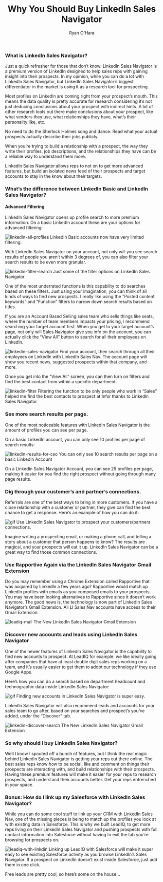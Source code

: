 ﻿---
title: Why You Should Buy LinkedIn Sales Navigator
description: Several years ago, when I first started prospecting, I remember I used to live off LinkedIn. If you work in prospecting, an account executive, or even if you are just doing account management, it’s very hard to be a sales rep these days and not go on LinkedIn. I hear a lot of sales reps ask me, “Is LinkedIn Sales Navigator Worth it?” and I thought today we’d deep dive into some of the cool things you can do with LinkedIn Sales Navigator, and why it’s definitely worth investing in for your sales team.
coverImage: /img/tony-hawk-skateboarding.jpg
publishDate: Dec 1, 2017

author: Ryan O'Hara
authorProfile:  Ryan O'Hara has been an early employee at several startups helping them with marketing and prospecting tactics, including Dyn who was acquired by Oracle for $600+ million in 2016. He's had prospecting campaigns featured in Fortune, Mashable, and TheNextWeb. Ryan specializes in branding, business development, prospecting, and coaching people on how to make good digital first impressions. He also mentors two accelerators, The Iron Yard and The Alpha Loft, and hosts The Prospecting Podcast.
authorImage: /img/Ryan-OHara-Headshot.png
---

### What is LinkedIn Sales Navigator?

Just a quick refresher for those that don’t know. LinkedIn Sales Navigator is a premium version of LinkedIn designed to help sales reps with gaining insight into their prospects. In my opinion, while you can do a lot with LinkedIn Sales Navigator, but LinkedIn Sales Navigator’s biggest differentiator in the market is using it as a research tool for prospecting.

Most profiles on LinkedIn are coming right from your prospect’s mouth. This means the data quality is pretty accurate for research considering it’s not just deducing conclusions about your prospect with indirect hints. A lot of other research tools out there make conclusions about your prospect, like what vendors they use, what relationships they have, what’s their personality like, etc.

No need to do the Sherlock Holmes song and dance. Read what your actual prospects actually describe their jobs publicly.

When you’re trying to build a relationship with a prospect, the way they write their profiles, job descriptions, and the relationships they have can be a reliable way to understand them more.

LinkedIn Sales Navigator allows reps to not on to get more advanced features, but build an isolated news feed of their prospects and target accounts to stay in the know about their targets.

### What’s the difference between LinkedIn Basic and LinkedIn Sales Navigator?

#### Advanced Filtering

LinkedIn Sales Navigator opens up profile search to more premium information. On a basic LinkedIn account these are your options for advanced filtering:

![linkedin-all-profiles](/img/linkedin-all-profiles.png) LinkedIn Basic accounts now have very limited filtering.

With LinkedIn Sales Navigator on your account, not only will you see search results of people you aren’t within 3 degrees of, you can also filter your search results to be even more granular.

![linkedin-filter-search](/img/linkedin-filter-search.png) Just some of the filter options on LinkedIn Sales Navigator

One of the most underrated functions is this capability to do searches based on these filters. Just using your imagination, you can think of all kinds of ways to find new prospects. I really like using the “Posted content keywords” and “Function” filters to narrow down search results based on titles.

If you are an Account Based Selling sales team who sells things like seats, where the number of team members impacts your pricing, I recommend searching your target account first. When you get to your target account’s page, not only will Sales Navigator give you info on the account, you can actually click the “View All” button to search for all their employees on LinkedIn.

![linkedin-sales-navigator](/img/linkedin-sales-navigator.png) Find your account, then search through all their employees on LinkedIn with LinkedIn Sales Nav. The account page will show you recent news, suggested prospects within that company, and more.

Once you get into the “View All” screen, you can then turn on filters and find the best contact from within a specific department.

![linkedin-filter](/img/linkedin-filter.png) Filtering the function to be only people who work in “Sales” helped me find the best contacts to prospect at Infor thanks to LinkedIn Sales Navigator.

### See more search results per page.

One of the most noticeable features with LinkedIn Sales Navigator is the amount of profiles you can see per page.

On a basic LinkedIn account, you can only see 10 profiles per page of search results:

![linkedin-results-for-ceo](/img/linkedin-results-for-ceo.png) You can only see 10 search results per page on a basic LinkedIn Account

On a Linkedin Sales Navigator Account, you can see 25 profiles per page, making it easier for you find the right prospect without going through many page results.

### Dig through your customer’s and partner’s connections.

Referrals are one of the best ways to bring in more customers. If you have a close relationship with a customer or partner, they give can find the best chance to get a response. Here’s an example of how you can do it:

![gif](/img/linkedin-sales-navigator-record.gif) Use LinkedIn Sales Navigator to prospect your customers/partners connections.

Imagine writing a prospecting email, or making a phone call, and telling a story about a customer that person happens to know? The results are magical, and your prospects will eat it up. LinkedIn Sales Navigator can be a great way to find those common connections.

### Use Rapportive Again via the LinkedIn Sales Navigator Gmail Extension

Do you may remember using a Chrome Extension called Rapportive that was acquired by LinkedIn a few years ago? Rapportive would match up LinkedIn profiles with emails as you composed emails to your prospects. You may have been looking alternatives to Rapportive since it doesn’t work anymore. The good news is, the technology is now part of LinkedIn Sales Navigator’s Gmail Extension. All LI Sales Nav accounts have access to their Gmail Extension.

![leadiq-mail](/img/leadiq-mail.png) The New LinkedIn Sales Navigator Gmail Extension

### Discover new accounts and leads using LinkedIn Sales Navigator

One of the newer features of LinkedIn Sales Navigator is the capability to find new accounts to prospect. At LeadIQ for example. we like ideally going after companies that have at least double digit sales reps working on a team, and it’s usually easier to get them to adopt our technology if they use Google Apps.

Here’s how you can do a search based on department headcount and technographic data inside LinkedIn Sales Navigator:

![gif](/img/linkedin-advanced-search.gif) Finding new accounts in LinkedIn Sales Navigator is super easy.

LinkedIn Sales Navigator will also recommend leads and accounts for your sales team to go after, based on your searches and prospect’s you’ve added, under the “Discover” tab.

![linkedin-discover-search](/img/linkedin-discover-search.png) The New LinkedIn Sales Navigator Gmail Extension

### So why should I buy LinkedIn Sales Navigator?

Well I know I spouted off a bunch of features, but I think the real magic behind LinkedIn Sales Navigator is getting your reps out there online. The best sales reps know how to be social, like and comment on things their prospects are interacting with, and build relationships with their prospects. Having these premium features will make it easier for your reps to research prospects, and understand their accounts better. Get your reps entrenched in your space.

### Bonus: How do I link up my Salesforce with LinkedIn Sales Navigator?

While you can do some cool stuff to link up your CRM with LinkedIn Sales Nav, one of the missing pieces is being to match up the profiles you look at with existing data in Salesforce. This is why we built LeadIQ, to get more reps living on their LinkedIn Sales Navigator and pushing prospects with full contact information into Salesforce without having to exit the tab you’re browsing for prospects on.

![leadiq-with-linkdin](/img/leadiq-with-linkdin.png) Linking up LeadIQ with Salesforce will make it super easy to see existing Salesforce activity as you browse LinkedIn’s Sales Navigator. If a prospect on LinkedIn doesn’t exist inside Salesforce, just add them in one click.

Free leads are pretty cool, so here’s some on the house…